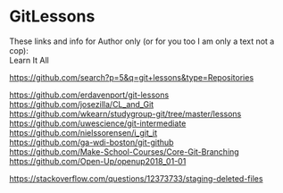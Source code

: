 # GitLessons



These links and info for Author only (or for you too I am only a text not a cop):  
Learn It All

<https://github.com/search?p=5&q=git+lessons&type=Repositories>

https://github.com/erdavenport/git-lessons  
https://github.com/josezilla/CL_and_Git  
https://github.com/wkearn/studygroup-git/tree/master/lessons  
https://github.com/uwescience/git-intermediate  
https://github.com/nielssorensen/i_git_it  
https://github.com/ga-wdi-boston/git-github  
https://github.com/Make-School-Courses/Core-Git-Branching  
https://github.com/Open-Up/openup2018_01-01  

https://stackoverflow.com/questions/12373733/staging-deleted-files
